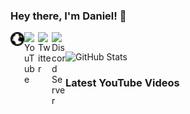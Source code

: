 ### Hey there, I'm Daniel! 👋
[<img align="left" alt="Website" width="22px" src="https://raw.githubusercontent.com/iconic/open-iconic/master/svg/globe.svg" />][website]
[<img align="left" alt="YouTube" width="22px" src="https://cdn.jsdelivr.net/npm/simple-icons@v3/icons/youtube.svg" />][youtube]
[<img align="left" alt="Twitter" width="22px" src="https://cdn.jsdelivr.net/npm/simple-icons@v3/icons/twitter.svg" />][twitter]
[<img align="left" alt="Discord Server" width="22px" src="https://cdn.jsdelivr.net/npm/simple-icons@v3/icons/discord.svg" />][discord-server]
<br/>

<img align="left" alt="GitHub Stats" src="https://github-readme-stats.vercel.app/api?username=daniellochner&show_icons=true&hide_border=true" />
<br/>

### Latest YouTube Videos
<!-- YOUTUBE:START -->
<!-- YOUTUBE:END -->

[website]: https://daniellochner.com
[twitter]: https://twitter.com/daniellochner
[youtube]: https://youtube.com/daniellochner
[discord-server]: https://discord.com/invite/CpugBB4r7W 